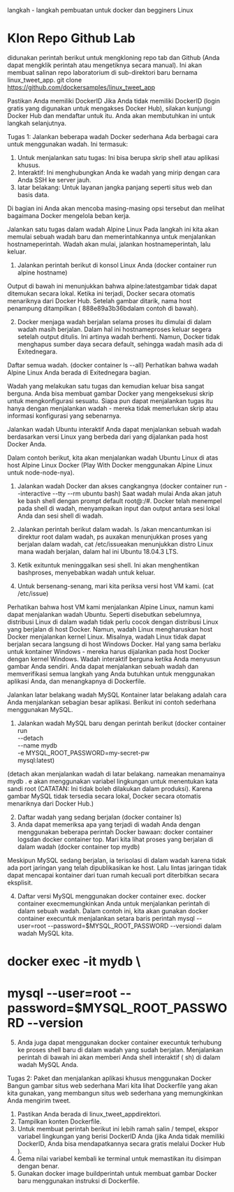 langkah - langkah pembuatan untuk docker dan begginers Linux

# Klon Repo Github Lab
didunakan perintah berikut untuk mengkloning repo tab dan Github  (Anda dapat mengklik perintah atau mengetiknya secara manual). 
Ini akan membuat salinan repo laboratorium di sub-direktori baru bernama linux_tweet_app.
git clone https://github.com/dockersamples/linux_tweet_app

Pastikan Anda memiliki DockerID
Jika Anda tidak memiliki DockerID (login gratis yang digunakan untuk mengakses Docker Hub), silakan kunjungi Docker
Hub dan mendaftar untuk itu. Anda akan membutuhkan ini untuk langkah selanjutnya.

Tugas 1: Jalankan beberapa wadah Docker sederhana
Ada berbagai cara untuk menggunakan wadah. Ini termasuk:

1. Untuk menjalankan satu tugas: Ini bisa berupa skrip shell atau aplikasi khusus.
2. Interaktif: Ini menghubungkan Anda ke wadah yang mirip dengan cara Anda SSH ke server jauh.
3. latar belakang: Untuk layanan jangka panjang seperti situs web dan basis data.

Di bagian ini Anda akan mencoba masing-masing opsi tersebut dan melihat bagaimana Docker mengelola beban kerja.

Jalankan satu tugas dalam wadah Alpine Linux
Pada langkah ini kita akan memulai sebuah wadah baru dan memerintahkannya untuk menjalankan hostnameperintah. 
Wadah akan mulai, jalankan hostnameperintah, lalu keluar.

1. Jalankan perintah berikut di konsol Linux Anda
   (docker container run alpine hostname)

Output di bawah ini menunjukkan bahwa alpine:latestgambar tidak dapat ditemukan secara lokal. Ketika ini terjadi, 
Docker secara otomatis menariknya dari Docker Hub.
Setelah gambar ditarik, nama host penampung ditampilkan ( 888e89a3b36bdalam contoh di bawah).

2. Docker menjaga wadah berjalan selama proses itu dimulai di dalam wadah masih berjalan. 
   Dalam hal ini hostnameproses keluar segera setelah output ditulis. Ini artinya wadah berhenti. Namun, Docker tidak 
   menghapus sumber daya secara default, sehingga wadah masih ada di Exitednegara.

Daftar semua wadah.
 (docker container ls --all)
 Perhatikan bahwa wadah Alpine Linux Anda berada di Exitednegara bagian.

 Wadah yang melakukan satu tugas dan kemudian keluar bisa sangat berguna. Anda bisa membuat gambar Docker yang 
 mengeksekusi skrip untuk mengkonfigurasi sesuatu. Siapa pun dapat menjalankan tugas itu hanya dengan menjalankan 
 wadah - mereka tidak memerlukan skrip atau informasi konfigurasi yang sebenarnya.

Jalankan wadah Ubuntu interaktif
Anda dapat menjalankan sebuah wadah berdasarkan versi Linux yang berbeda dari yang dijalankan pada host Docker Anda.

Dalam contoh berikut, kita akan menjalankan wadah Ubuntu Linux di atas host Alpine Linux Docker (Play With Docker 
menggunakan Alpine Linux untuk node-node-nya).
1. Jalankan wadah Docker dan akses cangkangnya
    (docker container run --interactive --tty --rm ubuntu bash)
    Saat wadah mulai Anda akan jatuh ke bash shell dengan prompt default root@<container id>:/#. Docker telah menempel 
    pada shell di wadah, menyampaikan input dan output antara sesi lokal Anda dan sesi shell di wadah.
 
 2. Jalankan perintah berikut dalam wadah.
    ls /akan mencantumkan isi direktur root dalam wadah, ps auxakan menunjukkan proses yang berjalan dalam wadah, 
    cat /etc/issueakan menunjukkan distro Linux mana wadah berjalan, dalam hal ini Ubuntu 18.04.3 LTS.
3. Ketik exituntuk meninggalkan sesi shell. Ini akan menghentikan bashproses, menyebabkan wadah untuk keluar.
4. Untuk bersenang-senang, mari kita periksa versi host VM kami.
    (cat /etc/issue)

Perhatikan bahwa host VM kami menjalankan Alpine Linux, namun kami dapat menjalankan wadah Ubuntu. Seperti disebutkan sebelumnya,
distribusi Linux di dalam wadah tidak perlu cocok dengan distribusi Linux yang berjalan di host Docker.
Namun, wadah Linux mengharuskan host Docker menjalankan kernel Linux. Misalnya, wadah Linux tidak dapat berjalan secara
langsung di host Windows Docker. Hal yang sama berlaku untuk kontainer Windows - mereka harus dijalankan pada host Docker dengan kernel Windows.
Wadah interaktif berguna ketika Anda menyusun gambar Anda sendiri. Anda dapat menjalankan sebuah wadah dan memverifikasi
semua langkah yang Anda butuhkan untuk menggunakan aplikasi Anda, dan menangkapnya di Dockerfile.

Jalankan latar belakang wadah MySQL
Kontainer latar belakang adalah cara Anda menjalankan sebagian besar aplikasi. Berikut ini contoh sederhana menggunakan 
MySQL.
1. Jalankan wadah MySQL baru dengan perintah berikut
(docker container run \
 --detach \
 --name mydb \
 -e MYSQL_ROOT_PASSWORD=my-secret-pw \
 mysql:latest)

 (detach akan menjalankan wadah di latar belakang.
 nameakan menamainya mydb .
e akan menggunakan variabel lingkungan untuk menentukan kata sandi root (CATATAN: Ini tidak boleh dilakukan dalam produksi).
Karena gambar MySQL tidak tersedia secara lokal, Docker secara otomatis menariknya dari Docker Hub.)

2. Daftar wadah yang sedang berjalan
 (docker container ls)
3. Anda dapat memeriksa apa yang terjadi di wadah Anda dengan menggunakan beberapa perintah Docker bawaan: docker container 
 logsdan docker container top.
 Mari kita lihat proses yang berjalan di dalam wadah
  (docker container top mydb)

  Meskipun MySQL sedang berjalan, ia terisolasi di dalam wadah karena tidak ada port jaringan yang telah dipublikasikan 
  ke host. Lalu lintas jaringan tidak dapat mencapai kontainer dari tuan rumah kecuali port diterbitkan secara eksplisit.

4. Daftar versi MySQL menggunakan docker container exec.
docker container execmemungkinkan Anda untuk menjalankan perintah di dalam sebuah wadah. Dalam contoh ini, kita akan 
gunakan docker container execuntuk menjalankan setara baris perintah mysql --user=root --password=$MYSQL_ROOT_PASSWORD
 --versiondi dalam wadah MySQL kita.

 # docker exec -it mydb \ #
 # mysql --user=root --password=$MYSQL_ROOT_PASSWORD --version #

 5. Anda juga dapat menggunakan docker container execuntuk terhubung ke proses shell baru di dalam wadah yang sudah 
 berjalan. Menjalankan perintah di bawah ini akan memberi Anda shell interaktif ( sh) di dalam wadah MySQL Anda.

 Tugas 2: Paket dan menjalankan aplikasi khusus menggunakan Docker
Bangun gambar situs web sederhana
Mari kita lihat Dockerfile yang akan kita gunakan, yang membangun situs web sederhana yang memungkinkan Anda mengirim 
tweet.
1. Pastikan Anda berada di linux_tweet_appdirektori.
2. Tampilkan konten Dockerfile.
3. Untuk membuat perintah berikut ini lebih ramah salin / tempel, ekspor variabel lingkungan yang berisi DockerID Anda
 (jika Anda tidak memiliki DockerID, Anda bisa mendapatkannya secara gratis melalui Docker Hub ).
4. Gema nilai variabel kembali ke terminal untuk memastikan itu disimpan dengan benar.
5. Gunakan docker image buildperintah untuk membuat gambar Docker baru menggunakan instruksi di Dockerfile.
